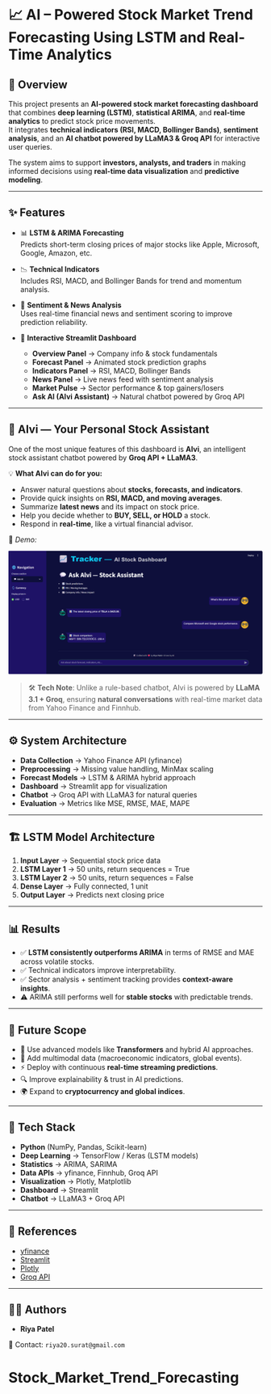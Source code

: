 # 📈 AI – Powered Stock Market Trend Forecasting Using LSTM and Real-Time Analytics

## 📌 Overview
This project presents an **AI-powered stock market forecasting dashboard** that combines **deep learning (LSTM)**, **statistical ARIMA**, and **real-time analytics** to predict stock price movements.  
It integrates **technical indicators (RSI, MACD, Bollinger Bands)**, **sentiment analysis**, and an **AI chatbot powered by LLaMA3 & Groq API** for interactive user queries.

The system aims to support **investors, analysts, and traders** in making informed decisions using **real-time data visualization** and **predictive modeling**.

---

## ✨ Features
- 📊 **LSTM & ARIMA Forecasting**  
  Predicts short-term closing prices of major stocks like Apple, Microsoft, Google, Amazon, etc.

- 📉 **Technical Indicators**  
  Includes RSI, MACD, and Bollinger Bands for trend and momentum analysis.

- 📰 **Sentiment & News Analysis**  
  Uses real-time financial news and sentiment scoring to improve prediction reliability.

- 📌 **Interactive Streamlit Dashboard**  
  - **Overview Panel** → Company info & stock fundamentals  
  - **Forecast Panel** → Animated stock prediction graphs  
  - **Indicators Panel** → RSI, MACD, Bollinger Bands  
  - **News Panel** → Live news feed with sentiment analysis  
  - **Market Pulse** → Sector performance & top gainers/losers  
  - **Ask AI (AIvi Assistant)** → Natural chatbot powered by Groq API  

---

## 🤖 AIvi — Your Personal Stock Assistant  

One of the most unique features of this dashboard is **AIvi**, an intelligent stock assistant chatbot powered by **Groq API + LLaMA3**.  

💡 **What AIvi can do for you:**  
- Answer natural questions about **stocks, forecasts, and indicators**.  
- Provide quick insights on **RSI, MACD, and moving averages**.  
- Summarize **latest news** and its impact on stock price.  
- Help you decide whether to **BUY, SELL, or HOLD** a stock.  
- Respond in **real-time**, like a virtual financial advisor.  

📸 *Demo:* 

![AIvi Assistant Screenshot](https://github.com/Patel-Riya-D/Stock_Market_Trend_Forecasting/blob/main/chatbot.png)

> 🛠️ **Tech Note**: Unlike a rule-based chatbot, AIvi is powered by **LLaMA 3.1 + Groq**, ensuring **natural conversations** with real-time market data from Yahoo Finance and Finnhub.  

---

## ⚙️ System Architecture
- **Data Collection** → Yahoo Finance API (yfinance)  
- **Preprocessing** → Missing value handling, MinMax scaling  
- **Forecast Models** → LSTM & ARIMA hybrid approach  
- **Dashboard** → Streamlit app for visualization  
- **Chatbot** → Groq API with LLaMA3 for natural queries  
- **Evaluation** → Metrics like MSE, RMSE, MAE, MAPE  

---

## 🏗️ LSTM Model Architecture
1. **Input Layer** → Sequential stock price data  
2. **LSTM Layer 1** → 50 units, return sequences = True  
3. **LSTM Layer 2** → 50 units, return sequences = False  
4. **Dense Layer** → Fully connected, 1 unit  
5. **Output Layer** → Predicts next closing price  

---

## 📊 Results
- ✅ **LSTM consistently outperforms ARIMA** in terms of RMSE and MAE across volatile stocks.  
- ✅ Technical indicators improve interpretability.  
- ✅ Sector analysis + sentiment tracking provides **context-aware insights**.  
- ⚠️ ARIMA still performs well for **stable stocks** with predictable trends.  

---

## 🚀 Future Scope
- 🔮 Use advanced models like **Transformers** and hybrid AI approaches.  
- 📡 Add multimodal data (macroeconomic indicators, global events).  
- ⚡ Deploy with continuous **real-time streaming predictions**.  
- 🔍 Improve explainability & trust in AI predictions.  
- 🌍 Expand to **cryptocurrency and global indices**.  

---

## 📂 Tech Stack
- **Python** (NumPy, Pandas, Scikit-learn)  
- **Deep Learning** → TensorFlow / Keras (LSTM models)  
- **Statistics** → ARIMA, SARIMA  
- **Data APIs** → yfinance, Finnhub, Groq API  
- **Visualization** → Plotly, Matplotlib  
- **Dashboard** → Streamlit  
- **Chatbot** → LLaMA3 + Groq API  

---

## 📜 References
- [yfinance](https://pypi.org/project/yfinance/)  
- [Streamlit](https://streamlit.io/)  
- [Plotly](https://plotly.com/python/)  
- [Groq API](https://groq.com/)  

---

## 👩‍💻 Authors
- **Riya Patel** 
  
📧 Contact: `riya20.surat@gmail.com`
# Stock_Market_Trend_Forecasting
